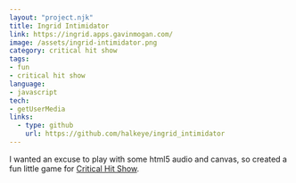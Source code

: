 ```yaml
---
layout: "project.njk"
title: Ingrid Intimidator
link: https://ingrid.apps.gavinmogan.com/
image: /assets/ingrid-intimidator.png
category: critical hit show
tags:
- fun
- critical hit show
language:
- javascript
tech:
- getUserMedia
links:
  - type: github
    url: https://github.com/halkeye/ingrid_intimidator
---
```

I wanted an excuse to play with some html5 audio and canvas, so created a fun little game for [Critical Hit Show](https://www.criticalhitshow.com/).

